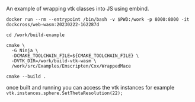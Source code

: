 An example of wrapping vtk classes into JS using embind.

```
docker run --rm --entrypoint /bin/bash -v $PWD:/work -p 8000:8000 -it dockcross/web-wasm:20230222-162287d

cd /work/build-example

cmake \
  -G Ninja \
  -DCMAKE_TOOLCHAIN_FILE=${CMAKE_TOOLCHAIN_FILE} \
  -DVTK_DIR=/work/build-vtk-wasm \
  /work/src/Examples/Emscripten/Cxx/WrappedMace

cmake --build .
```

once built and running you can access the vtk instances for example ```vtk.instances.sphere.SetThetaResolution(22);```
